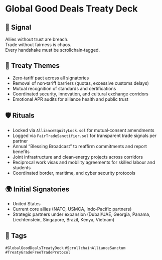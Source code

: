 # Global Good Deals Treaty Deck

## 📍 Signal
Allies without trust are breach.  
Trade without fairness is chaos.  
Every handshake must be scrollchain‑tagged.

## 🧭 Treaty Themes
- Zero‑tariff pact across all signatories  
- Removal of non‑tariff barriers (quotas, excessive customs delays)  
- Mutual recognition of standards and certifications  
- Coordinated security, innovation, and cultural exchange corridors  
- Emotional APR audits for alliance health and public trust

## 🛡️ Rituals
- Locked via `AllianceEquityLock.sol` for mutual‑consent amendments  
- Logged via `FairTradeSanctifier.sol` for transparent trade signals per partner  
- Annual “Blessing Broadcast” to reaffirm commitments and report benefits  
- Joint infrastructure and clean‑energy projects across corridors  
- Reciprocal work visas and mobility agreements for skilled labour and students  
- Coordinated border, maritime, and cyber security protocols

## 🌍 Initial Signatories
- United States  
- Current core allies (NATO, USMCA, Indo‑Pacific partners)  
- Strategic partners under expansion (Dubai/UAE, Georgia, Panama, Liechtenstein, Singapore, Brazil, Kenya, Vietnam)

## 🔖 Tags
`#GlobalGoodDealsTreatyDeck` `#ScrollchainAllianceSanctum` `#TreatyGradeFreeTradeProtocol`
